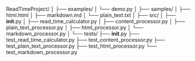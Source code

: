 ReadTimeProject/
│
├── examples/
│   └── demo.py
│
├── samples/
│   ├── html.html
│   ├── markdown.md
│   └── plain_text.txt
│
├── src/
│   ├── __init__.py
│   ├── read_time_calculator.py
│   ├── content_processor.py
│   ├── plain_text_processor.py
│   ├── html_processor.py
│   └── markdown_processor.py
│
└── tests/
    ├── __init__.py
    ├── test_read_time_calculator.py
    ├── test_content_processor.py
    ├── test_plain_text_processor.py
    ├── test_html_processor.py
    └── test_markdown_processor.py